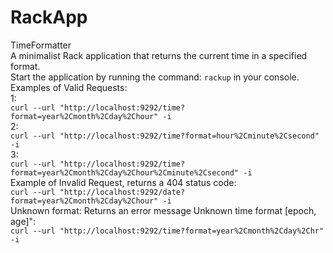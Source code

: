 # RackApp
TimeFormatter <br>
A minimalist Rack application that returns the current time in a specified format.<br>
Start the application by running the command: `rackup` in your console.<br>
Examples of Valid Requests:<br>
1:<br>
`curl --url "http://localhost:9292/time?format=year%2Cmonth%2Cday%2Chour" -i`<br>
2:<br>
`curl --url "http://localhost:9292/time?format=hour%2Cminute%2Csecond" -i`<br>
3:<br>
`curl --url "http://localhost:9292/time?format=year%2Cmonth%2Cday%2Chour%2Cminute%2Csecond" -i`<br>
Example of Invalid Request, returns a 404 status code:<br>
`curl --url "http://localhost:9292/date?format=year%2Cmonth%2Cday%2Chour" -i`<br>
Unknown format: Returns an error message Unknown time format [epoch, age]":<br>
`curl --url "http://localhost:9292/time?format=year%2Cmonth%2Cday%2Chr" -i`<br>

